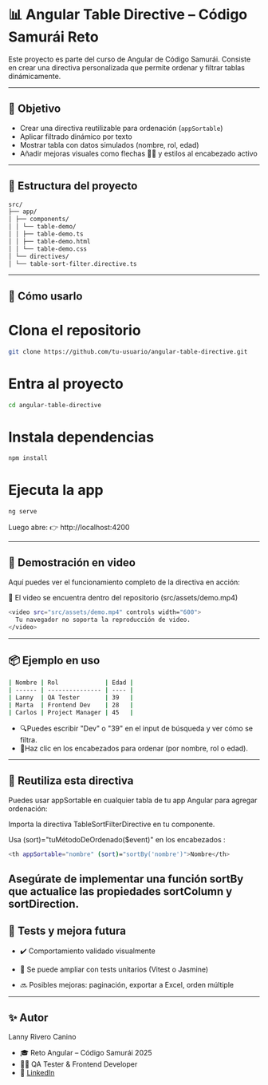 # 📊 Angular Table Directive – Código Samurái Reto

Este proyecto es parte del curso de Angular de Código Samurái. Consiste en crear una directiva personalizada que permite ordenar y filtrar tablas dinámicamente.

---

## 🎯 Objetivo

- Crear una directiva reutilizable para ordenación (`appSortable`)
- Aplicar filtrado dinámico por texto
- Mostrar tabla con datos simulados (nombre, rol, edad)
- Añadir mejoras visuales como flechas 🔼🔽 y estilos al encabezado activo

---

## 🧱 Estructura del proyecto
```bash
src/
├── app/
│ ├── components/
│ │ └── table-demo/
│ │ ├── table-demo.ts
│ │ ├── table-demo.html
│ │ └── table-demo.css
│ └── directives/
│ └── table-sort-filter.directive.ts
```
---

## 🔧 Cómo usarlo

# Clona el repositorio
```bash
git clone https://github.com/tu-usuario/angular-table-directive.git
```

# Entra al proyecto
```bash
cd angular-table-directive
```

# Instala dependencias
```bash
npm install
```

# Ejecuta la app
```bash
ng serve
```
Luego abre:
👉 http://localhost:4200


---

## 🎥 Demostración en video
Aquí puedes ver el funcionamiento completo de la directiva en acción:

📁 El video se encuentra dentro del repositorio (src/assets/demo.mp4)

```bash
<video src="src/assets/demo.mp4" controls width="600">
  Tu navegador no soporta la reproducción de video.
</video>
```

---
## 📦 Ejemplo en uso

```bash
| Nombre | Rol             | Edad |
| ------ | --------------- | ---- |
| Lanny  | QA Tester       | 39   |
| Marta  | Frontend Dev    | 28   |
| Carlos | Project Manager | 45   |
```
- 🔍Puedes escribir "Dev" o "39" en el input de búsqueda y ver cómo se filtra.
- 🧭Haz clic en los encabezados para ordenar (por nombre, rol o edad).
---

## 🔄 Reutiliza esta directiva
Puedes usar appSortable en cualquier tabla de tu app Angular para agregar ordenación:

Importa la directiva TableSortFilterDirective en tu componente.

Usa (sort)="tuMétodoDeOrdenado($event)" en los encabezados <th>:

```bash
<th appSortable="nombre" (sort)="sortBy('nombre')">Nombre</th>
```
Asegúrate de implementar una función sortBy que actualice las propiedades sortColumn y sortDirection.
---


## 🧪 Tests y mejora futura
- ✔️ Comportamiento validado visualmente

- 🧪 Se puede ampliar con tests unitarios (Vitest o Jasmine)

- 🔜 Posibles mejoras: paginación, exportar a Excel, orden múltiple
  
---

## ✨ Autor

Lanny Rivero Canino
- 🎓 Reto Angular – Código Samurái 2025
- 👩‍💻 QA Tester & Frontend Developer
- 🔗  [LinkedIn](https://www.linkedin.com/in/lanny-rivero/)

